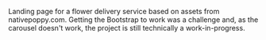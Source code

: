 Landing page for a flower delivery service based on assets from nativepoppy.com.  Getting the Bootstrap to work was a challenge and, as the carousel doesn't work, the project is still technically a work-in-progress.
